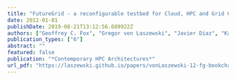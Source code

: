 ```yaml
---
title: "FutureGrid - a reconfigurable testbed for Cloud, HPC and Grid Computing"
date: 2012-01-01
publishDate: 2019-08-21T13:12:56.689922Z
authors: ["Geoffrey C. Fox", "Gregor von Laszewski", "Javier Diaz", "Kate Keahey", "Jose Fortes", "Renato Figueiredo", "Shava Smallen", "Warren Smith", "Andrew Grimshaw"]
publication_types: ["6"]
abstract: ""
featured: false
publication: "*Contemporary HPC Architectures*"
url_pdf: "https://laszewski.github.io/papers/vonLaszewski-12-fg-bookchapter.pdf"
---
```


